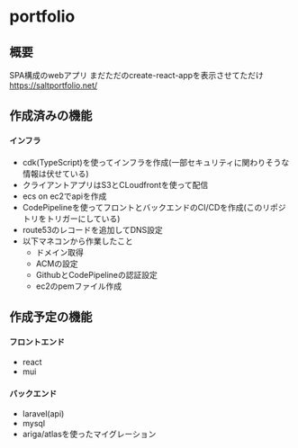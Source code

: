 # portfolio

## 概要
SPA構成のwebアプリ
まだただのcreate-react-appを表示させてただけ
https://saltportfolio.net/

## 作成済みの機能
#### インフラ
- cdk(TypeScript)を使ってインフラを作成(一部セキュリティに関わりそうな情報は伏せている)
- クライアントアプリはS3とCLoudfrontを使って配信
- ecs on ec2でapiを作成
- CodePipelineを使ってフロントとバックエンドのCI/CDを作成(このリポジトリをトリガーにしている)
- route53のレコードを追加してDNS設定
- 以下マネコンから作業したこと
  - ドメイン取得
  - ACMの設定
  - GithubとCodePipelineの認証設定
  - ec2のpemファイル作成

## 作成予定の機能
#### フロントエンド
- react
- mui

#### バックエンド
- laravel(api)
- mysql
- ariga/atlasを使ったマイグレーション